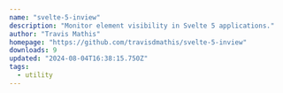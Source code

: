 ```yaml
---
name: "svelte-5-inview"
description: "Monitor element visibility in Svelte 5 applications."
author: "Travis Mathis"
homepage: "https://github.com/travisdmathis/svelte-5-inview"
downloads: 9
updated: "2024-08-04T16:38:15.750Z"
tags: 
  - utility
---
```

